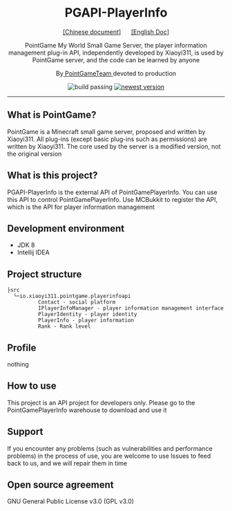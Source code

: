 <div align="center">
    <h1>PGAPI-PlayerInfo</h1>
    <a href="./README.MD">[Chinese document]</a>&nbsp&nbsp&nbsp&nbsp&nbsp&nbsp<a href="./README_EN.MD">[English Doc]</a>
    <p>PointGame My World Small Game Server, the player information management plug-in API, independently developed by Xiaoyi311, is used by PointGame server, and the code can be learned by anyone</p>
    <p>By<a href="https://pointgame.top"> PointGameTeam </a>devoted to production</p>
    <a><img src="https://img.shields.io/badge/build-passing-brightgreen" alt="build passing"></a>
    <a href="https://github.com/PointGameTeam/PGAPI-PlayerInfo/releases/" target="_blank"><img src="https://img.shields.io/github/v/release/PointGameTeam/PGAPI-PlayerInfo?include_prereleases" alt="newest version"></a>
</div>

---

## What is PointGame?
PointGame is a Minecraft small game server, proposed and written by Xiaoyi311. All plug-ins (except basic plug-ins such as permissions) are written by Xiaoyi311. The core used by the server is a modified version, not the original version

## What is this project?
PGAPI-PlayerInfo is the external API of PointGamePlayerInfo. You can use this API to control PointGamePlayerInfo. Use MCBukkit to register the API, which is the API for player information management

## Development environment
- JDK 8
- Intellij IDEA

## Project structure
```
├src
  └─io.xiaoyi311.pointgame.playerinfoapi
          Contact - social platform
          IPlayerInfoManager - player information management interface
          PlayerIdentity - player identity
          PlayerInfo - player information
          Rank - Rank level
```

## Profile
nothing

## How to use
This project is an API project for developers only. Please go to the PointGamePlayerInfo warehouse to download and use it

## Support
If you encounter any problems (such as vulnerabilities and performance problems) in the process of use, you are welcome to use Issues to feed back to us, and we will repair them in time

## Open source agreement
GNU General Public License v3.0 (GPL v3.0)